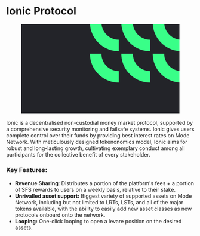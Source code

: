 # Ionic Protocol

<figure><img src="../.gitbook/assets/discord bg 3bg2.png" alt=""><figcaption></figcaption></figure>

Ionic is a decentralised non-custodial money market protocol, supported by a comprehensive security monitoring and failsafe systems. Ionic gives users complete control over their funds by providing best interest rates on Mode Network. With meticulously designed tokenonomics model, Ionic aims for robust and long-lasting growth, cultivating exemplary conduct among all participants for the collective benefit of every stakeholder.

### Key Features:

* **Revenue Sharing**: Distributes a portion of the platform's fees + a portion of SFS rewards to users on a weekly basis, relative to their stake.&#x20;
* **Unrivalled asset support:** Biggest variety of supported assets on Mode Network, including but not limited to LRTs, LSTs, and all of the major tokens available, with the ability to easily add new asset classes as new protocols onboard onto the network.
* **Looping:** One-click looping to open a levare position on the desired assets.
